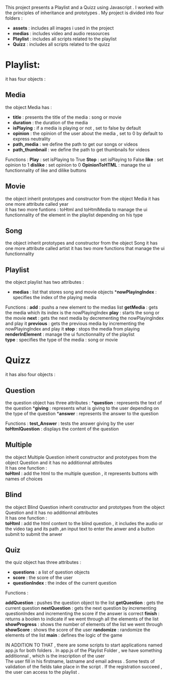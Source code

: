 
This project presents a Playlist and a Quizz using Javascript .
I worked with the principles of inheritance and prototypes .
My project is divided into four folders :
  * __assets__ : includes all images i used in the project  
  * __medias__ : includes video and audio ressources
  * __Playlist__ : includes all scripts related to the playlist
  * __Quizz__ : includes all scripts related to the quizz

# Playlist:

it has four objects :

## Media 

the object Media has : 
  * __title__ : presents the title of the media : song or movie
  * __duration__ : the duration of the media
  * __isPlaying__ : if a media is playing or not , set to false by default 
  * __opinion__ : the opinion of the user about the media , set to 0 by default to express neutrality 
  * __path_media__ : we define the path to get our songs or videos
  * __path_thumbnail__ : we define the path to get thumbnails for videos
 
Functions :
  __Play__ : set isPlaying to True
  __Stop__ : set isPlaying to False
  __like__ : set opinion to 1 
  __dislike__ : set opinion to 0
  __OpinionToHTML__ : manage the ui functionnality of like and dilike buttons

## Movie

the object inherit prototypes and constructor from the object Media 
it has one more attribute called year  
it has two more funtions : toHtml and toHtmlMedia to manage the ui functionnality of the element in the playlist depending on his type 

## Song

the object inherit prototypes and constructor from the object Song
it has one more attribute called artist 
it has two more functions that manage the ui functionnality 

## Playlist

the object playlist has two attributes : 
* __medias__ : list that stores song and movie objects
*__nowPlayingIndex__ : specifies the index of the playing media

Functions :
__add__ : pushs a new element to the medias list
__getMedia__ : gets the media which its index is the nowPlayingIndex
__play__ : starts the song or the movie
__next__ : gets the next media by decrementing the nowPlayingIndex and play it 
__previous__ : gets the previous media by incrementing the nowPlayingIndex and play it
__stop__ : stops the media from playing
__renderInElement__ : manage the ui functionnality of the playlist  
__type__ : specifies the type of the media : song or movie

# Quizz

it has also four objects :

## Question 

the question object has three attributes :
*__question__ : represents the text of the question
*__giving__ : represents what is giving to the user depending on the type of the question
*__answer__ : represents the answer to the question

Functions :
__test_Answer__ : tests the answer giving by the user
__toHtmlQuestion__ : displays the content of the question

## Multiple

the object Multiple Question inherit constructor and prototypes from the object Question and it has no additionnal attributes  
It has one function :  
__toHtml__ : add the html to the multiple question , it represents buttons with names of choices 

## Blind

the object Blind Question inherit constructor and prototypes from the object Question and it has no additionnal attributes  
It has one function :  
__toHtml__ : add the html content to the blind question , it includes the audio or the video tag and its path ,an input text to enter the anwer and a button submit to submit the anwer  

## Quiz

the quiz object has three attributes :
* __questions__ : a list of question objects
* __score__ : the score of the user
* __questionIndex__ : the index of the current question

Functions :

__addQuestion__ : pushes the question object to the list
__getQuestion__ : gets the current question
__nextQuestion__ : gets the next question by incrementing questionIndex  and incrementing the score if the answer is correct
__finish__ : returns a boolen to indicate if we went through all the elements of the list
__showProgress__ : shows the number of  elements of the list we went through
__showScore__ : shows the score of the user
__randomize__ : randomize the elements of the list 
__main__ : defines the logic of the game

IN ADDITION TO THAT , there are some scripts to start applications named app.js for both folders .
In app.js of the Playlist Folder , we have something additionnal , which is the inscription of the user  
The user fill in his firstname, lastname and email adress . Some tests of validation of the fields take place in the script .
If the registration succeed , the user can access to the playlist .

  

